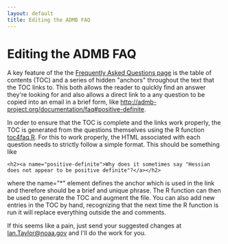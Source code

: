 ```yaml
---
layout: default
title: Editing the ADMB FAQ
---
```


Editing the ADMB FAQ
==========

A key feature of the the [Frequently Asked Questions page](http://www.admb-project.org/docs/faq/) is the table of contents (TOC) and a series of hidden "anchors" throughout the text that the TOC links to. This both allows the reader to quickly find an answer they're looking for and also allows a direct link to a any question to be copied into an email in a brief form, like http://admb-project.org/documentation/faq#positive-definite.

In order to ensure that the TOC is complete and the links work properly, the TOC is generated from the questions themselves using the R function [toc4faq.R](/toc4faq.R). For this to work properly, the HTML associated with each question needs to strictly follow a simple format. This should be something like

```
<h2><a name="positive-definite">Why does it sometimes say "Hessian does not appear to be positive definite"?</a></h2>
```

where the name="*" element defines the anchor which is used in the link and therefore should be a brief and unique phrase. The R function can then be used to generate the TOC and augment the file. You can also add new entries in the TOC by hand, recognizing that the next time the R function is run it will replace everything outside the <!-- Start of FAQ --> and <!-- End of FAQ --> comments.

If this seems like a pain, just send your suggested changes at Ian.Taylor@noaa.gov and I'll do the work for you.

